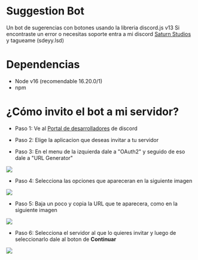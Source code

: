 # Suggestion Bot
Un bot de sugerencias con botones usando la libreria discord.js v13
Si encontraste un error o necesitas soporte entra a mi discord [Saturn Studios](https://discord.gg/BWk7JxxcBg) y tagueame (sdeyy.lsd)

# Dependencias
* Node v16 (recomendable 16.20.0/1)
* npm

# ¿Cómo invito el bot a mi servidor?

* Paso 1: Ve al [Portal de desarrolladores](https://discord.com/developers/applications) de discord

* Paso 2: Elige la aplicacion que deseas invitar a tu servidor

* Paso 3: En el menu de la izquierda dale a "OAuth2" y seguido de eso dale a "URL Generator"
<img src="https://i.imgur.com/xcLZL8F.png">

* Paso 4: Selecciona las opciones que apareceran en la siguiente imagen
<img src="https://i.imgur.com/uNO82e4.png">

* Paso 5: Baja un poco y copia la URL que te aparecera, como en la siguiente imagen
<img src="https://i.imgur.com/FmZ6Zyi.png">

* Paso 6: Selecciona el servidor al que lo quieres invitar y luego de seleccionarlo dale al boton de <b>Continuar</b>
<img src="https://i.imgur.com/QWS0zdu.png">